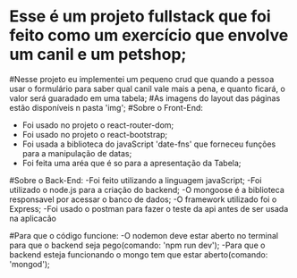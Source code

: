 # Esse é um projeto fullstack que foi feito como um exercício que envolve um canil e um petshop;
#Nesse projeto eu implementei um pequeno crud que quando a pessoa usar o formulário para saber qual canil vale mais a pena, e quanto ficará, o valor será guaradado em uma tabela;
#As imagens do layout das páginas estão disponíveis n pasta 'img';
#Sobre o Front-End:
- Foi usado no projeto o react-router-dom;
- Foi usado no projeto o react-bootstrap;
- Foi usada a biblioteca do javaScript 'date-fns' que forneceu funções para a manipulação de datas;
- Foi feita uma aréa que é so para a apresentação da Tabela;

#Sobre o Back-End:
-Foi feito utilizando a linguagem javaScript;
-Foi utilizado o node.js para a criação do backend;
-O mongoose é a biblioteca responsavel por acessar o banco de dados;
-O framework utilizado foi o Express;
-Foi usado o postman para fazer o teste da api antes de ser usada na aplicacão

#Para que o código funcione:
-O nodemon deve estar aberto no terminal para que o backend seja pego(comando: 'npm run dev');
-Para que o backend esteja funcionando o mongo tem que estar aberto(comando: 'mongod');

